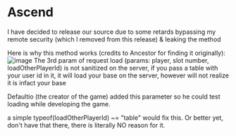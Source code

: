 # Ascend #

I have decided to release our source due to some retards bypassing my remote security (which I removed from this release) & leaking the method

Here is why this method works (credits to Ancestor for finding it originally):
![image](https://github.com/x0x37x/ascend-public-files/assets/138546622/2f2b21bc-7d44-4654-9df0-d1e941172977)
The 3rd param of request load (params: player, slot number, loadOtherPlayerId) is not sanitized on the server, if you pass a table with your user id in it, it will load your base on the server, however will not realize it is infact your base

Defaultio (the creator of the game) added this parameter so he could test loading while developing the game.

a simple typeof(loadOtherPlayerId) ~= "table" would fix this. Or better yet, don't have that there, there is literally NO reason for it.
